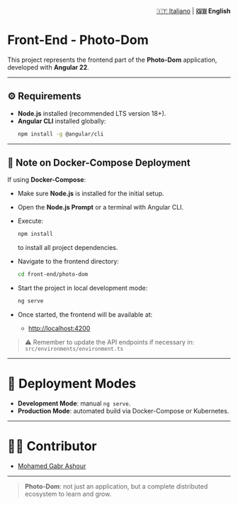 <p align="right">
  <a href="./README.md">🇮🇹 Italiano</a> |
  <strong>🇬🇧 English</strong>
</p>

# Front-End - Photo-Dom

This project represents the frontend part of the **Photo-Dom** application, developed with **Angular 22**.

---

## ⚙️ Requirements

- **Node.js** installed (recommended LTS version 18+).
- **Angular CLI** installed globally:
  ```bash
  npm install -g @angular/cli
  ```

---

## 🐳 Note on Docker-Compose Deployment

If using **Docker-Compose**:

- Make sure **Node.js** is installed for the initial setup.
- Open the **Node.js Prompt** or a terminal with Angular CLI.
- Execute:
  ```bash
  npm install
  ```
  to install all project dependencies.

- Navigate to the frontend directory:
  ```bash
  cd front-end/photo-dom
  ```

- Start the project in local development mode:
  ```bash
  ng serve
  ```

- Once started, the frontend will be available at:
  - [http://localhost:4200](http://localhost:4200)

> ⚠️ Remember to update the API endpoints if necessary in:
> `src/environments/environment.ts`

---

# 🔄 Deployment Modes

- **Development Mode**: manual `ng serve`.
- **Production Mode**: automated build via Docker-Compose or Kubernetes.

---

# 👩‍💻 Contributor

- [Mohamed Gabr Ashour](https://github.com/Avalanche-git-dev)

---

> **Photo-Dom**: not just an application, but a complete distributed ecosystem to learn and grow.
